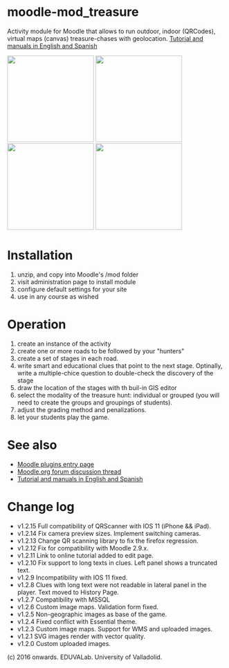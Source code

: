 # moodle-mod_treasure
Activity module for Moodle that allows to run outdoor, indoor (QRCodes), virtual maps (canvas) treasure-chases with geolocation. [Tutorial and manuals in English and Spanish](https://juacas.github.io/moodle-mod_treasurehunt/)

<img src="https://juacas.github.io/moodle-mod_treasurehunt/assets/images/main.jpg" height="200">
<img src="https://juacas.github.io/moodle-mod_treasurehunt/assets/images/4.png" height="200">
<img src="https://juacas.github.io/moodle-mod_treasurehunt/assets/images/1.png" height="200">
<img src="https://juacas.github.io/moodle-mod_treasurehunt/assets/images/users.jpg" height="200">

Installation
=============

1. unzip, and copy into Moodle's /mod folder
2. visit administration page to install module
3. configure default settings for your site
4. use in any course as wished


Operation
==========

1. create an instance of the activity
2. create one or more roads to be followed by your "hunters"
3. create a set of stages in each road.
4. write smart and educational clues that point to the next stage. Optinally, write a multiple-chice question to double-check the discovery of the stage
5. draw the location of the stages with th buil-in GIS editor
6. select the modality of the treasure hunt: individual or grouped (you will need to create the groups and groupings of students).
7. adjust the grading method and penalizations.
8. let your students play the game.


See also
=========

 - [Moodle plugins entry page](http://moodle.org/plugins/view.php?plugin=mod_treasurehunt)
 - [Moodle.org forum discussion thread](https://moodle.org/mod/forum/discuss.php?d=354875)
 - [Tutorial and manuals in English and Spanish](https://juacas.github.io/moodle-mod_treasurehunt/)

Change log
==========
 - v1.2.15 Full compatibility of QRScanner with IOS 11 (iPhone && iPad).
 - v1.2.14 Fix camera preview sizes. Implement switching cameras.
 - v1.2.13 Change QR scanning library to fix the firefox regression.
 - v1.2.12 Fix for compatibility with Moodle 2.9.x.
 - v1.2.11 Link to online tutorial added to edit page.
 - v1.2.10 Fix support to long texts in clues. Left panel shows a truncated text.
 - v1.2.9 Incompatibility with IOS 11 fixed.
 - v1.2.8 Clues with long text were not readable in lateral panel in the player. Text moved to History Page.
 - v1.2.7 Compatibility with MSSQL
 - v1.2.6 Custom image maps. Validation form fixed.
 - v1.2.5 Non-geographic images as base of the game.
 - v1.2.4 Fixed conflict with Essential theme.
 - v1.2.3 Custom image maps. Support for WMS and uploaded images.
 - v1.2.1 SVG images render with vector quality.
 - v1.2.0 Custom uploaded images.

(c) 2016 onwards. EDUVALab. University of Valladolid.
